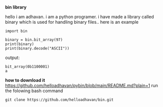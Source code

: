 **bin library**

hello i am adhavan. i am a python programer. i have made a library called binary which is used for handling binary files.. here is an example
```
import bin

binary = bin.bit_array(97)
print(binary)
print(binary.decode("ASCII"))
```
output:
```
bit_array(0b1100001)
a
```
**how to download it**
https://github.com/helloadhavan/pybin/blob/main/README.md?plain=1
run the folowing bash command

```
git clone https://github.com/helloadhavan/bin.git
```
